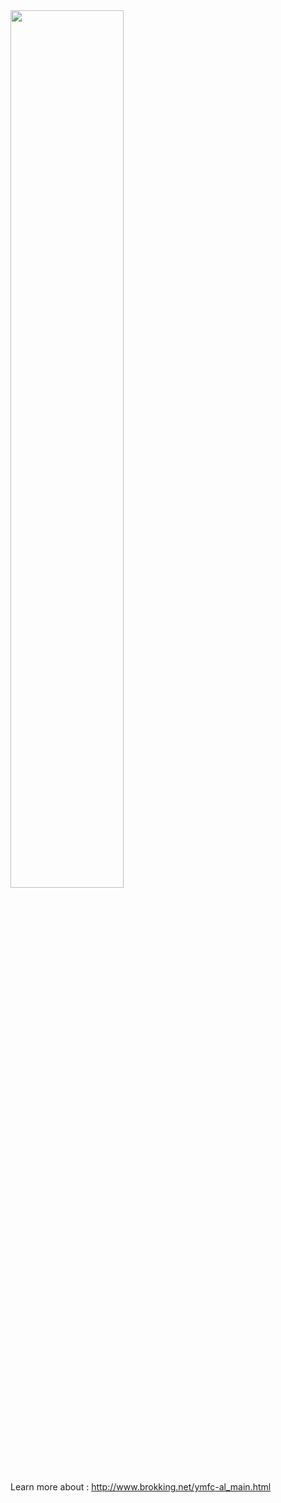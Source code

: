   <img src="3D-printed-Ardunio-based-Quadcopter-main/IMG_20250325_172036.jpg" width=60% > 



Learn more about :
http://www.brokking.net/ymfc-al_main.html



